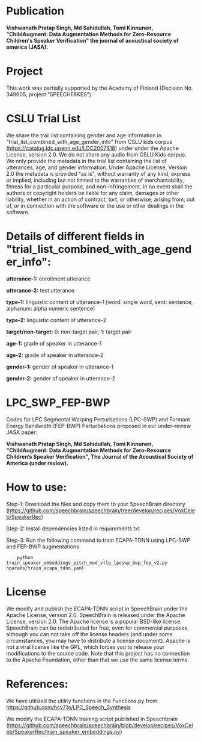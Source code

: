 # Publication

**Vishwanath Pratap Singh, Md Sahidullah, Tomi Kinnunen, "ChildAugment: Data Augmentation Methods for Zero-Resource Children's Speaker Verification" the journal of acoustical society of america (JASA).**

# Project

This work was partially supported by the Academy of Finland (Decision No. 349605, project “SPEECHFAKES”).

# CSLU Trial List

We share the trail list containing gender and age information in "trial_list_combined_with_age_gender_info" from CSLU kids corpus (https://catalog.ldc.upenn.edu/LDC2007S18) under under the Apache License, version 2.0. We do not share any audio from CSLU Kids corpus. We only provide the metadata in the trial list containing the list of utterances, age, and gender information. Under Apache License, Version 2.0 the metadata is provided "as is", without warranty of any kind, express or implied, including but not limited to the warranties of merchantability, fitness for a particular purpose, and non-infringement. In no event shall the authors or copyright holders be liable for any claim, damages or other liability, whether in an action of contract, tort, or otherwise, arising from, out of, or in connection with the software or the use or other dealings in the software.

# Details of different fields in "trial_list_combined_with_age_gender_info":

**utterance-1:** enrollment utterance

**utterance-2:** test utterance

**type-1:** linguistic content of utterance-1 [word: single word, sent: sentence, alphanum: alpha numeric sentence]

**type-2:** linguistic content of utterance-2

**target/non-target:** 0: non-target pair, 1: target pair

**age-1:** grade of speaker in utterance-1

**age-2:** grade of speaker in utterance-2

**gender-1:** gender of speaker in utterance-1

**gender-2:** gender of speaker in utterance-2

# LPC_SWP_FEP-BWP

Codes for LPC Segmental Warping Perturbations (LPC-SWP) and Formant Energy Bandwidth (FEP-BWP) Perturbations proposed in our under-review JASA paper: 

**Vishwanath Pratap Singh, Md Sahidullah, Tomi Kinnunen, "ChildAugment: Data Augmentation Methods for Zero-Resource Children’s Speaker Verification", The Journal of the Acoustical Society of America (under review).**

# How to use:

Step-1: Download the files and copy them to your SpeechBrain directory (https://github.com/speechbrain/speechbrain/tree/develop/recipes/VoxCeleb/SpeakerRec)

Step-2: Install dependencies listed in requirements.txt

Step-3: Run the following command to train ECAPA-TDNN using LPC-SWP and FEP-BWP augmentations
   
        python train_speaker_embeddings_pitch_mod_vtlp_lpcswp_bwp_fep_v2.py hparams/train_ecapa_tdnn.yaml

# License
We modify and publish the ECAPA-TDNN script in SpeechBrain under the Apache License, version 2.0. 
SpeechBrain is released under the Apache License, version 2.0. The Apache license is a popular BSD-like license. SpeechBrain can be redistributed for free, even for commercial purposes, although you can not take off the license headers (and under some circumstances, you may have to distribute a license document). Apache is not a viral license like the GPL, which forces you to release your modifications to the source code. Note that this project has no connection to the Apache Foundation, other than that we use the same license terms.

# References:
We have utilized the utility functions in the Functions.py from https://github.com/hcy71o/LPC_Speech_Synthesis

We modify the ECAPA-TDNN training script published in Speechbrain (https://github.com/speechbrain/speechbrain/blob/develop/recipes/VoxCeleb/SpeakerRec/train_speaker_embeddings.py)
